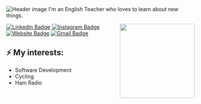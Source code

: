 ![Header image](https://raw.githubusercontent.com/bcanata/bcanata/master/Assets/GitHub_Header.jpg)
I'm an English Teacher who loves to learn about new things.

<img align='right' src='https://media.giphy.com/media/bcKmIWkUMCjVm/giphy.gif' width='200"'>


[![Linkedin Badge](https://img.shields.io/badge/-canata-blue?style=flat-square&logo=Linkedin&logoColor=white&link=https://www.linkedin.com/in/canata/)](https://www.linkedin.com/in/canata/)
[![Instagram Badge](https://img.shields.io/badge/-bugracanata-e4405f?style=flat-square&logo=Instagram&logoColor=white&link=https://www.instagram.com/bugracanata/)](https://www.instagram.com/roshanjayraj/)
[![Website Badge](https://img.shields.io/badge/-bugracanata.com.tr-e34f26?style=flat-square&logo=HTML5&logoColor=white&link=https://bugracanata.com.tr/)](https://bugracanata.com.tr/)
[![Gmail Badge](https://img.shields.io/badge/-bcanata@gmail.com-d14836?style=flat-square&logo=Gmail&logoColor=white&link=mailto:bcanata@gmail.com)](mailto:bcanata@gmail.com)

## ⚡ My interests:
- Software Development
- Cycling
- Ham Radio
